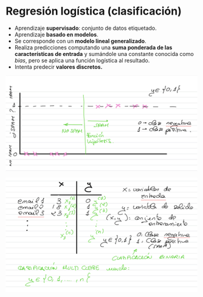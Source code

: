 # Regresión logística (clasificación)

- Aprendizaje **supervisado**: conjunto de datos etiquetado.
- Aprendizaje **basado en modelos**.
- Se corresponde con un **modelo lineal generalizado**.
- Realiza predicciones computando una **suma ponderada de las características de entrada** y sumándole una constante conocida como *bias*, pero se aplica una función logística al resultado.
- Intenta predecir **valores discretos.**

![alt text](image.png)

![alt text](image-1.png)

